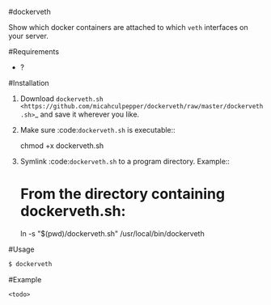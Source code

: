 #dockerveth

Show which docker containers are attached to which `veth` interfaces on your server.


#Requirements

- ?


#Installation

1. Download `dockerveth.sh <https://github.com/micahculpepper/dockerveth/raw/master/dockerveth.sh>`_ and save it
wherever you like.

2. Make sure :code:`dockerveth.sh` is executable::

    chmod +x dockerveth.sh

3. Symlink :code:`dockerveth.sh` to a program directory. Example::

    # From the directory containing dockerveth.sh:
    ln -s "$(pwd)/dockerveth.sh" /usr/local/bin/dockerveth

#Usage

```bash
$ dockerveth
```

#Example

```
<todo>
```

